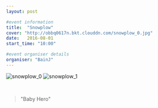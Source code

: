```yaml
---
layout: post

#event information
title:  "Snowplow"
cover: "http://obbq0617n.bkt.clouddn.com/snowplow_0.jpg"
date:   2016-08-01
start_time: "10:00"

#event organiser details
organiser: "BainJ"
---
```


![snowplow_0](http://obbq0617n.bkt.clouddn.com/snowplow_0.jpg)
![snowplow_1](http://obbq0617n.bkt.clouddn.com/snowplow_1.jpg)


<br>
<blockquote>
"Baby Hero"
</blockquote>

